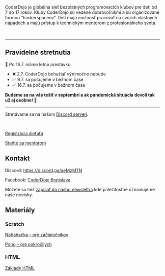CoderDojo je globálna sieť bezplatných programovacích klubov pre deti od 7 do 17 rokov. Kluby CoderDojo sú vedené dobrovoľníkmi a sú organizované formou “hackerspaceov”. Deti majú možnosť pracovať na svojich vlastných nápadoch a majú prístup k technickým mentorom z profesionálneho sveta.

<br/>

----

## Pravidelné stretnutia
📢 Po 16.7. máme letnú prestávku.

* ❌ 2.7. CoderDojo bohužiaľ výnimočne nebude 
* ✅ 9.7. sa počujeme v bežnom čase
* ✅ 16.7. sa počujeme v bežnom čase

**Budeme sa na vás tešiť v septembri a ak pandemická situácia dovolí tak už aj osobne! 🤞**

---

<!-- Stretávame sa **každý piatok od 16:00 do 18:00** našom [Discord serveri](https://discord.gg/aeMzMTN). -->
Stretávame sa na našom [Discord serveri](https://discord.gg/aeMzMTN).

<br/>

[Registrácia dieťaťa](https://docs.google.com/forms/d/e/1FAIpQLSfV8cmF9KktHqPk3SQiOqjbeJDS50jD4XcU7haI6MCXIP4k6w/viewform)

[Staňte sa mentorom](https://docs.google.com/forms/d/e/1FAIpQLSf_SYdv5ENVy5CTTLhxltdLArdJAqKsWpGDVH6pUFYf5HLu1A/viewform)

## Kontakt

Discord: https://discord.gg/aeMzMTN

Facebook: [CoderDojo Bratislava](https://www.facebook.com/CoderDojoBratislava/).

Môžete sa tiež [zapísať do nášho newslettra](http://eepurl.com/daODgz) kde príležitostne oznamujeme naše novinky.


## Materiály

### Scratch
[Naháňačka – pre začiatočníkov](https://docs.google.com/document/d/1YQSOOQEWbXsx7pRl98ljtWHRBQPrEXM7sof56AoU71Y/edit?usp=sharing)

[Pong – pre pokročilých](https://docs.google.com/document/d/1UPAS64Zjh9D3X8AcxM_AxhaeEgOrMfAL7P7tqbHMvYQ/edit?usp=sharing)

### HTML
[Základy HTML](https://repl.it/@eronisko/SeminarnyDen)
